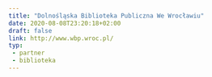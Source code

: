```yaml
---
title: "Dolnośląska Biblioteka Publiczna We Wrocławiu"
date: 2020-08-08T23:20:18+02:00
draft: false
link: http://www.wbp.wroc.pl/
typ:
 - partner
 - biblioteka
---
```

